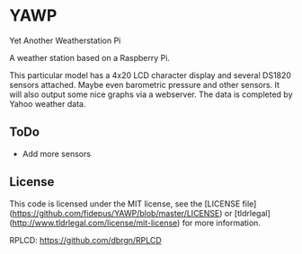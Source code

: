 YAWP
====

Yet Another Weatherstation Pi

A weather station based on a Raspberry Pi.

This particular model has a 4x20 LCD character display and several DS1820 sensors attached. Maybe even barometric pressure and other sensors. It will also output some nice graphs via a webserver. The data is completed by Yahoo weather data.

ToDo
----

- Add more sensors

License
-------

This code is licensed under the MIT license, see the [LICENSE file]
(https://github.com/fidepus/YAWP/blob/master/LICENSE) or [tldrlegal]
(http://www.tldrlegal.com/license/mit-license) for more information. 

RPLCD: https://github.com/dbrgn/RPLCD
